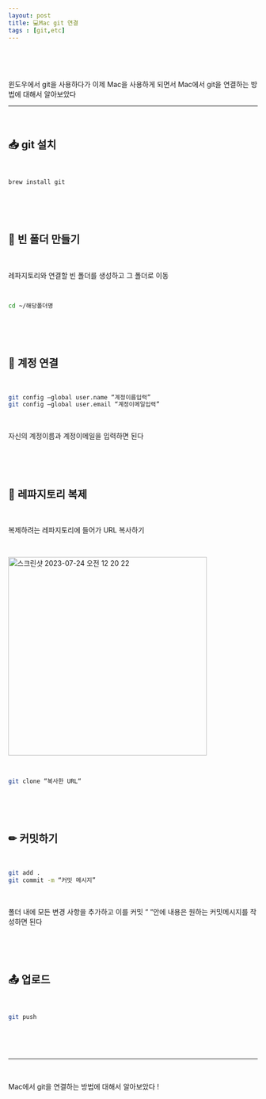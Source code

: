 ```yaml
---
layout: post
title: 💻Mac git 연결
tags : [git,etc]
---
```



&nbsp;

&nbsp;


윈도우에서 git을 사용하다가 이제 Mac을 사용하게 되면서 Mac에서 git을 연결하는 방법에 대해서 알아보았다

---

&nbsp;

## 📥 git 설치

&nbsp;

``` zsh
brew install git
```

&nbsp;

&nbsp;

## 📂 빈 폴더 만들기

&nbsp;

레파지토리와 연결할 빈 폴더를 생성하고 그 폴더로 이동

&nbsp;

```zsh
cd ~/해당폴더명
```

&nbsp;

&nbsp;

## 👤 계정 연결

&nbsp;


```zsh
git config —global user.name “계정이름입력”
git config —global user.email “계정이메일입력”
```

&nbsp;

자신의 계정이름과 계정이메일을 입력하면 된다

&nbsp;

&nbsp;


## 📂 레파지토리 복제

&nbsp;

복제하려는 레파지토리에 들어가 URL 복사하기

&nbsp;

<img width="401" alt="스크린샷 2023-07-24 오전 12 20 22" src="https://github.com/ztng123/ztng123.github.io/assets/53010592/ec6baa3c-3510-4205-9437-73122c17a474">


&nbsp;

```zsh
git clone “복사한 URL“
```

&nbsp;

&nbsp;

## ✏ 커밋하기

&nbsp;

``` zsh
git add .
git commit -m “커밋 메시지”
```

&nbsp;

폴더 내에 모든 변경 사항을 추가하고 이를 커밋
“ “안에 내용은 원하는 커밋메시지를 작성하면 된다

&nbsp;

&nbsp;

## 📤 업로드

&nbsp;

```zsh
git push
```

&nbsp;

&nbsp;

---

&nbsp;

Mac에서 git을 연결하는 방법에 대해서 알아보았다 !

&nbsp;

&nbsp;
